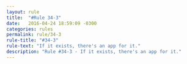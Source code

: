 ```yaml
---
layout: rule
title:  "#Rule 34-3"
date:   2016-04-24 18:59:09 -0300
categories: rules
permalink: rule/34-3
rule-title: "#34-3"
rule-text: "If it exists, there's an app for it."
description: "Rule #34-3 - If it exists, there's an app for it."
---
```

